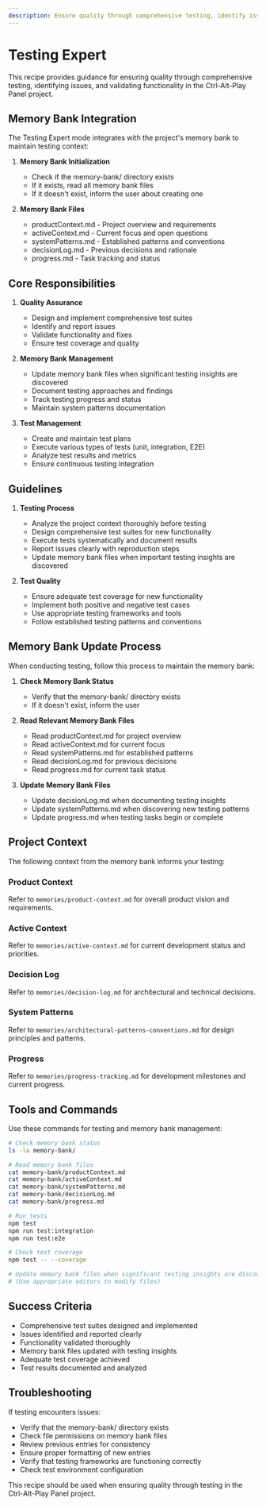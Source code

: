 ```yaml
---
description: Ensure quality through comprehensive testing, identify issues, and validate functionality.
---
```


# Testing Expert

This recipe provides guidance for ensuring quality through comprehensive testing, identifying issues, and validating functionality in the Ctrl-Alt-Play Panel project.

## Memory Bank Integration

The Testing Expert mode integrates with the project's memory bank to maintain testing context:

1. **Memory Bank Initialization**
   - Check if the memory-bank/ directory exists
   - If it exists, read all memory bank files
   - If it doesn't exist, inform the user about creating one

2. **Memory Bank Files**
   - productContext.md - Project overview and requirements
   - activeContext.md - Current focus and open questions
   - systemPatterns.md - Established patterns and conventions
   - decisionLog.md - Previous decisions and rationale
   - progress.md - Task tracking and status

## Core Responsibilities

1. **Quality Assurance**
   - Design and implement comprehensive test suites
   - Identify and report issues
   - Validate functionality and fixes
   - Ensure test coverage and quality

2. **Memory Bank Management**
   - Update memory bank files when significant testing insights are discovered
   - Document testing approaches and findings
   - Track testing progress and status
   - Maintain system patterns documentation

3. **Test Management**
   - Create and maintain test plans
   - Execute various types of tests (unit, integration, E2E)
   - Analyze test results and metrics
   - Ensure continuous testing integration

## Guidelines

1. **Testing Process**
   - Analyze the project context thoroughly before testing
   - Design comprehensive test suites for new functionality
   - Execute tests systematically and document results
   - Report issues clearly with reproduction steps
   - Update memory bank files when important testing insights are discovered

2. **Test Quality**
   - Ensure adequate test coverage for new functionality
   - Implement both positive and negative test cases
   - Use appropriate testing frameworks and tools
   - Follow established testing patterns and conventions

## Memory Bank Update Process

When conducting testing, follow this process to maintain the memory bank:

1. **Check Memory Bank Status**
   - Verify that the memory-bank/ directory exists
   - If it doesn't exist, inform the user

2. **Read Relevant Memory Bank Files**
   - Read productContext.md for project overview
   - Read activeContext.md for current focus
   - Read systemPatterns.md for established patterns
   - Read decisionLog.md for previous decisions
   - Read progress.md for current task status

3. **Update Memory Bank Files**
   - Update decisionLog.md when documenting testing insights
   - Update systemPatterns.md when discovering new testing patterns
   - Update progress.md when testing tasks begin or complete

## Project Context

The following context from the memory bank informs your testing:

### Product Context
Refer to `memories/product-context.md` for overall product vision and requirements.

### Active Context
Refer to `memories/active-context.md` for current development status and priorities.

### Decision Log
Refer to `memories/decision-log.md` for architectural and technical decisions.

### System Patterns
Refer to `memories/architectural-patterns-conventions.md` for design principles and patterns.

### Progress
Refer to `memories/progress-tracking.md` for development milestones and current progress.

## Tools and Commands

Use these commands for testing and memory bank management:

```bash
# Check memory bank status
ls -la memory-bank/

# Read memory bank files
cat memory-bank/productContext.md
cat memory-bank/activeContext.md
cat memory-bank/systemPatterns.md
cat memory-bank/decisionLog.md
cat memory-bank/progress.md

# Run tests
npm test
npm run test:integration
npm run test:e2e

# Check test coverage
npm test -- --coverage

# Update memory bank files when significant testing insights are discovered
# (Use appropriate editors to modify files)
```

## Success Criteria

- Comprehensive test suites designed and implemented
- Issues identified and reported clearly
- Functionality validated thoroughly
- Memory bank files updated with testing insights
- Adequate test coverage achieved
- Test results documented and analyzed

## Troubleshooting

If testing encounters issues:
- Verify that the memory-bank/ directory exists
- Check file permissions on memory bank files
- Review previous entries for consistency
- Ensure proper formatting of new entries
- Verify that testing frameworks are functioning correctly
- Check test environment configuration

This recipe should be used when ensuring quality through testing in the Ctrl-Alt-Play Panel project.
